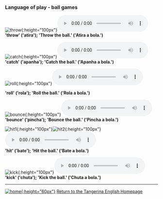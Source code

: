 ### Language of play - ball games

![throw](https://1blockatatime.github.io/English/images2/throw.gif){:height="100px"}<audio src="https://1blockatatime.github.io/English/audio/throw.mp3" controls preload></audio>  
**'throw' ('atira'); 'Throw the ball.' ('Atira a bola.')**  

![catch](https://1blockatatime.github.io/English/images2/catch.gif){:height="100px"}<audio src="https://1blockatatime.github.io/English/audio/catch.mp3" controls preload></audio>   
**'catch' ('apanha'); 'Catch the ball.' ('Apanha a bola.')**  
    
![roll](https://1blockatatime.github.io/English/images2/roll.gif){:height="100px"}<audio src="https://1blockatatime.github.io/English/audio/roll.mp3" controls preload></audio>     

**'roll' ('rola'); 'Roll the ball.' ('Rola a bola.')**  

![bounce](https://1blockatatime.github.io/English/images2/bounce.gif){:height="100px"}<audio src="https://1blockatatime.github.io/English/audio/bounce.mp3" controls preload></audio>     
**'bounce' ('pincha'); 'Bounce the ball.' ('Pincha a bola.')**  

![hit1](https://1blockatatime.github.io/English/images2/hit1.gif){:height="100px"}![hit2](https://1blockatatime.github.io/English/images2/hit2.gif){:height="100px"}<audio src="https://1blockatatime.github.io/English/audio/hit.mp3" controls preload></audio>   
**'hit' ('bate'); 'Hit the ball.' ('Bate a bola.')**  

![kick](https://1blockatatime.github.io/English/images2/kick.gif){:height="100px"}<audio src="https://1blockatatime.github.io/English/audio/kick.mp3" controls preload></audio>   
**'kick' ('chuta'); 'Kick the ball.' ('Chuta a bola.')**  

***
[![home](https://1blockatatime.github.io/English/images/home.png){:height="60px"}](https://tangerina-pt.github.io/English) [Return to the Tangerina English Homepage](https://tangerina-pt.github.io/English) 
